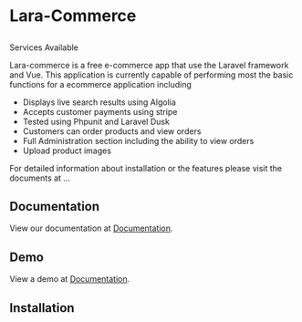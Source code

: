 # Lara-Commerce


##
Services Available

Lara-commerce is a free e-commerce app that use the Laravel framework and Vue.   This application is currently capable of performing most the basic functions for a ecommerce application including 

- Displays live search results using Algolia 
- Accepts customer payments using stripe 
- Tested using Phpunit and Laravel  Dusk
- Customers can order products and view orders
- Full Administration section including the ability to view orders
- Upload product images

For detailed information about installation or the features please visit the documents at …

## Documentation 
View our documentation at [Documentation](https://shawndl.github.io/LaraCommerceDocs).

## Demo
View a demo at [Documentation](http://boiling-depths-42990.herokuapp.com/).

## Installation 
